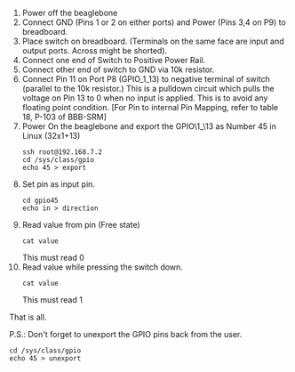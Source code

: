 1. Power off the beaglebone
2. Connect GND (Pins 1 or 2 on either ports) and Power (Pins 3,4 on P9) to breadboard.
3. Place switch on breadboard. (Terminals on the same face are input and output ports. Across might be shorted).
4. Connect one end of Switch to Positive Power Rail.
5. Connect other end of switch to GND via 10k resistor.
6. Connect Pin 11 on Port P8 (GPIO\_1\_13) to negative terminal of switch (parallel to the 10k resistor.) This is a pulldown circuit which pulls the voltage on Pin 13 to 0 when no input is applied. This is to avoid any floating point condition. [For Pin to internal Pin Mapping, refer to table 18, P-103 of BBB-SRM]
7. Power On the beaglebone and export the GPIO\1_\13 as Number 45 in Linux (32x1+13)
    ```
    ssh root@192.168.7.2
    cd /sys/class/gpio
    echo 45 > export
    ```
8. Set pin as input pin.
    ```
    cd gpio45
    echo in > direction
    ```
9. Read value from pin (Free state)
    ```
    cat value
    ```
    This must read 0
10. Read value while pressing the switch down.
    ```
    cat value
    ```
    This must read 1

That is all.

P.S.: Don't forget to unexport the GPIO pins back from the user.
```
cd /sys/class/gpio
echo 45 > unexport
```
